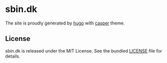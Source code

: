 sbin.dk
=======

The site is proudly generated by [hugo](http://gohugo.io/) with [casper](http://themes.gohugo.io/casper/) theme.


License
-------
sbin.dk is released under the MIT License. See the bundled [LICENSE](LICENSE) file for details.
